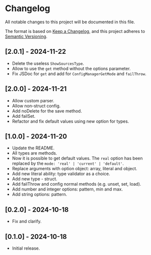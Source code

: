# Changelog

All notable changes to this project will be documented in this file.

The format is based on [Keep a Changelog](https://keepachangelog.com/en/1.1.0/),
and this project adheres to [Semantic Versioning](https://semver.org/spec/v2.0.0.html).

## [2.0.1] - 2024-11-22

- Delete the useless `ShowSourcesType`.
- Allow to use the `get` method without the options parameter.
- Fix JSDoc for `get` and add for `ConfigManagerGetMode` and `failThrow`.

## [2.0.0] - 2024-11-21

- Allow custom parser.
- Allow non-struct config.
- Add noDelete for the save method.
- Add failSet.
- Refactor and fix default values using new option for types.

## [1.0.0] - 2024-11-20

- Update the README.
- All types are methods.
- Now it is possible to get default values. The `real` option has been replaced by the `mode: 'real' | 'current' | 'default'`.
- Replace arguments with option object: array, literal and object.
- Add new literal ability: type validator as a choice.
- Add new type - struct.
- Add failThrow and config normal methods (e.g. unset, set, load).
- Add number and integer options: pattern, min and max.
- Add string options: pattern.

## [0.2.0] - 2024-10-18

- Fix and clarify.

## [0.1.0] - 2024-10-18

- Initial release.
